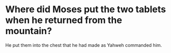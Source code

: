 # Where did Moses put the two tablets when he returned from the mountain?

He put them into the chest that he had made as Yahweh commanded him.
